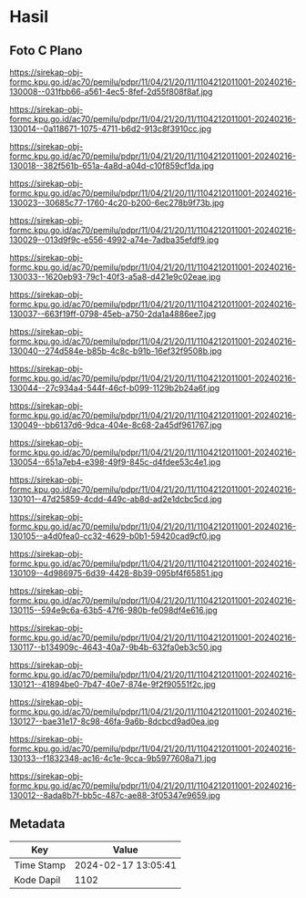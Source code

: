 # Hasil

## Foto C Plano

https://sirekap-obj-formc.kpu.go.id/ac70/pemilu/pdpr/11/04/21/20/11/1104212011001-20240216-130008--031fbb66-a561-4ec5-8fef-2d55f808f8af.jpg

https://sirekap-obj-formc.kpu.go.id/ac70/pemilu/pdpr/11/04/21/20/11/1104212011001-20240216-130014--0a118671-1075-4711-b6d2-913c8f3910cc.jpg

https://sirekap-obj-formc.kpu.go.id/ac70/pemilu/pdpr/11/04/21/20/11/1104212011001-20240216-130018--382f561b-651a-4a8d-a04d-c10f859cf1da.jpg

https://sirekap-obj-formc.kpu.go.id/ac70/pemilu/pdpr/11/04/21/20/11/1104212011001-20240216-130023--30685c77-1760-4c20-b200-6ec278b9f73b.jpg

https://sirekap-obj-formc.kpu.go.id/ac70/pemilu/pdpr/11/04/21/20/11/1104212011001-20240216-130029--013d9f9c-e556-4992-a74e-7adba35efdf9.jpg

https://sirekap-obj-formc.kpu.go.id/ac70/pemilu/pdpr/11/04/21/20/11/1104212011001-20240216-130033--1620eb93-79c1-40f3-a5a8-d421e9c02eae.jpg

https://sirekap-obj-formc.kpu.go.id/ac70/pemilu/pdpr/11/04/21/20/11/1104212011001-20240216-130037--663f19ff-0798-45eb-a750-2da1a4886ee7.jpg

https://sirekap-obj-formc.kpu.go.id/ac70/pemilu/pdpr/11/04/21/20/11/1104212011001-20240216-130040--274d584e-b85b-4c8c-b91b-16ef32f9508b.jpg

https://sirekap-obj-formc.kpu.go.id/ac70/pemilu/pdpr/11/04/21/20/11/1104212011001-20240216-130044--27c934a4-544f-46cf-b099-1129b2b24a6f.jpg

https://sirekap-obj-formc.kpu.go.id/ac70/pemilu/pdpr/11/04/21/20/11/1104212011001-20240216-130049--bb6137d6-9dca-404e-8c68-2a45df961767.jpg

https://sirekap-obj-formc.kpu.go.id/ac70/pemilu/pdpr/11/04/21/20/11/1104212011001-20240216-130054--651a7eb4-e398-49f9-845c-d4fdee53c4e1.jpg

https://sirekap-obj-formc.kpu.go.id/ac70/pemilu/pdpr/11/04/21/20/11/1104212011001-20240216-130101--47d25859-4cdd-449c-ab8d-ad2e1dcbc5cd.jpg

https://sirekap-obj-formc.kpu.go.id/ac70/pemilu/pdpr/11/04/21/20/11/1104212011001-20240216-130105--a4d0fea0-cc32-4629-b0b1-59420cad9cf0.jpg

https://sirekap-obj-formc.kpu.go.id/ac70/pemilu/pdpr/11/04/21/20/11/1104212011001-20240216-130109--4d986975-6d39-4428-8b39-095bf4f65851.jpg

https://sirekap-obj-formc.kpu.go.id/ac70/pemilu/pdpr/11/04/21/20/11/1104212011001-20240216-130115--594e9c6a-63b5-47f6-980b-fe098df4e616.jpg

https://sirekap-obj-formc.kpu.go.id/ac70/pemilu/pdpr/11/04/21/20/11/1104212011001-20240216-130117--b134909c-4643-40a7-9b4b-632fa0eb3c50.jpg

https://sirekap-obj-formc.kpu.go.id/ac70/pemilu/pdpr/11/04/21/20/11/1104212011001-20240216-130121--41894be0-7b47-40e7-874e-9f2f90551f2c.jpg

https://sirekap-obj-formc.kpu.go.id/ac70/pemilu/pdpr/11/04/21/20/11/1104212011001-20240216-130127--bae31e17-8c98-46fa-9a6b-8dcbcd9ad0ea.jpg

https://sirekap-obj-formc.kpu.go.id/ac70/pemilu/pdpr/11/04/21/20/11/1104212011001-20240216-130133--f1832348-ac16-4c1e-9cca-9b5977608a71.jpg

https://sirekap-obj-formc.kpu.go.id/ac70/pemilu/pdpr/11/04/21/20/11/1104212011001-20240216-130012--8ada8b7f-bb5c-487c-ae88-3f05347e9659.jpg


## Metadata

| Key        | Value               |
| ---------- | ------------------- |
| Time Stamp | 2024-02-17 13:05:41 |
| Kode Dapil | 1102                |



